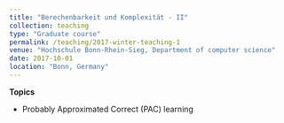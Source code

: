 ```yaml
---
title: "Berechenbarkeit und Komplexität - II"
collection: teaching
type: "Graduate course"
permalink: /teaching/2017-winter-teaching-1
venue: "Hochschule Bonn-Rhein-Sieg, Department of computer science"
date: 2017-10-01
location: "Bonn, Germany"
---
```


**Topics**
+ Probably Approximated Correct (PAC) learning
